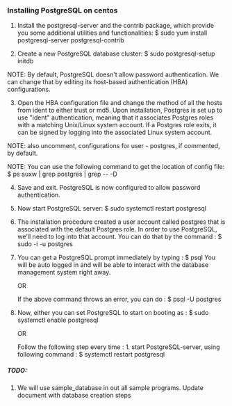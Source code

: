 ### Installing PostgreSQL on centos

1. Install the postgresql-server and the contrib package, which provide you some additional utilities and functionalities:
	$ sudo yum install postgresql-server postgresql-contrib
	
2. Create a new PostgreSQL database cluster:
	$ sudo postgresql-setup initdb
	
NOTE: By default, PostgreSQL doesn't allow password authentication. We can change that by editing its host-based authentication (HBA) configurations.

3. Open the HBA configuration file and change the method of all the hosts from ident to either trust or md5.
	Upon installation, Postgres is set up to use "ident" authentication, meaning that it associates Postgres roles with a matching Unix/Linux system account. If a Postgres role exits, it can be signed by logging into the associated Linux system account.

NOTE: also uncomment, configurations for user - postgres, if commented, by default.

NOTE: You can use the following command to get the location of config file: 
	$ ps auxw | grep postgres | grep -- -D

4. Save and exit. PostgreSQL is now configured to allow password authentication. 

5. Now start PostgreSQL server:
	$ sudo systemctl restart postgresql

6. The installation procedure created a user account called postgres that is associated with the default Postgres role. In order to use PostgreSQL, we'll need to log into that account. You can do that by the command : 
	$ sudo -i -u postgres
	
7. You can get a PostgreSQL prompt immediately by typing :
	$ psql
		You will be auto logged in and will be able to interact with the database management system right away.

	OR 
	
	If the above command throws an error, you can do :
	$ psql -U postgres
	
8. Now, either you can set PostgreSQL to start on booting as : 
	$ sudo systemctl enable postgresql
	
	OR 
	
	Follow the following step every time :
		1. start PostgreSQL-server, using following command :
			$ systemctl restart postgresql
			
##### TODO: 
1. We will use sample_database in out all sample programs. Update document with database creation steps  

	
	
	
	

